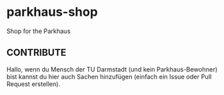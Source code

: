 # parkhaus-shop
Shop for the Parkhaus

## CONTRIBUTE
Hallo, wenn du Mensch der TU Darmstadt (und kein Parkhaus-Bewohner) bist kannst du hier auch Sachen hinzufügen (einfach ein Issue oder Pull Request erstellen).
